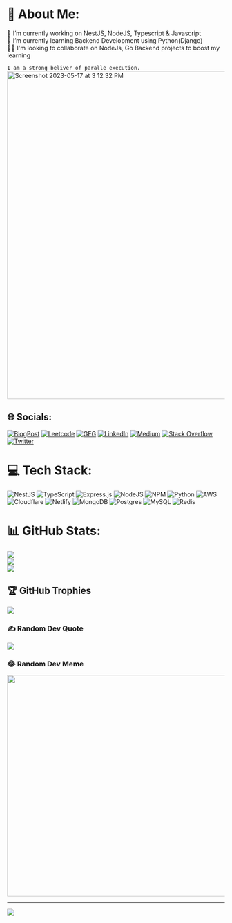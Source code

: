 # 💫 About Me:
🔭 I’m currently working on NestJS, NodeJS, Typescript & Javascript<br>🌱 I’m currently learning Backend Development using Python(Django)<br>👯‍♀️ I'm looking to collaborate on NodeJs, Go Backend projects to boost my learning

`I am a strong beliver of paralle execution.`
<img width="759" alt="Screenshot 2023-05-17 at 3 12 32 PM" src="https://github.com/satyajitnayk/satyajitnayk/assets/32722867/b54d0e3a-3ab4-4adb-96fc-d4b93d54b2d6">



## 🌐 Socials:
[![BlogPost](https://img.shields.io/badge/BlogPost-12100E?logo=leetcode&logoColor=white)](https://satyajitnayk.blogspot.com/) 
[![Leetcode](https://img.shields.io/badge/Leetcode-12100E?logo=leetcode&logoColor=white)](https://leetcode.com/satyajitnayk/) 
[![GFG](https://img.shields.io/badge/GFG-12100E?logo=geeksforgeeks&logoColor=white)](https://auth.geeksforgeeks.org/user/satyajitnayk/practice/) 
[![LinkedIn](https://img.shields.io/badge/LinkedIn-%230077B5.svg?logo=linkedin&logoColor=white)](https://linkedin.com/in/satyajitnayk) [![Medium](https://img.shields.io/badge/Medium-12100E?logo=medium&logoColor=white)](https://medium.com/@satyajitnayk) [![Stack Overflow](https://img.shields.io/badge/-Stackoverflow-FE7A16?logo=stack-overflow&logoColor=white)](https://stackoverflow.com/users/20283532) [![Twitter](https://img.shields.io/badge/Twitter-%231DA1F2.svg?logo=Twitter&logoColor=white)](https://twitter.com/satyajitnayk) 


# 💻 Tech Stack:
![NestJS](https://img.shields.io/badge/nestjs-%23000000.svg?style=for-the-badge&logo=nestjs&logoColor=red) ![TypeScript](https://img.shields.io/badge/typescript-%23007ACC.svg?style=for-the-badge&logo=typescript&logoColor=white) ![Express.js](https://img.shields.io/badge/express.js-%23404d59.svg?style=for-the-badge&logo=express&logoColor=%2361DAFB) ![NodeJS](https://img.shields.io/badge/node.js-6DA55F?style=for-the-badge&logo=node.js&logoColor=white) ![NPM](https://img.shields.io/badge/NPM-%23000000.svg?style=for-the-badge&logo=npm&logoColor=white) ![Python](https://img.shields.io/badge/python-3670A0?style=for-the-badge&logo=python&logoColor=ffdd54) ![AWS](https://img.shields.io/badge/AWS-%23FF9900.svg?style=for-the-badge&logo=amazon-aws&logoColor=white) ![Cloudflare](https://img.shields.io/badge/Cloudflare-F38020?style=for-the-badge&logo=Cloudflare&logoColor=white) ![Netlify](https://img.shields.io/badge/netlify-%23000000.svg?style=for-the-badge&logo=netlify&logoColor=#00C7B7) ![MongoDB](https://img.shields.io/badge/MongoDB-%234ea94b.svg?style=for-the-badge&logo=mongodb&logoColor=white) ![Postgres](https://img.shields.io/badge/postgres-%23316192.svg?style=for-the-badge&logo=postgresql&logoColor=white) ![MySQL](https://img.shields.io/badge/mysql-%2300f.svg?style=for-the-badge&logo=mysql&logoColor=white) ![Redis](https://img.shields.io/badge/redis-%23DD0031.svg?style=for-the-badge&logo=redis&logoColor=white)
# 📊 GitHub Stats:
![](https://github-readme-stats.vercel.app/api?username=satyajitnayk&theme=tokyonight&hide_border=false&include_all_commits=true&count_private=true)<br/>
![](https://github-readme-streak-stats.herokuapp.com/?user=satyajitnayk&theme=tokyonight&hide_border=false)<br/>
![](https://github-readme-stats.vercel.app/api/top-langs/?username=satyajitnayk&theme=tokyonight&hide_border=false&include_all_commits=true&count_private=true&layout=compact)

## 🏆 GitHub Trophies
![](https://github-profile-trophy.vercel.app/?username=satyajitnayk&theme=algolia&no-frame=false&no-bg=false&margin-w=4)

### ✍️ Random Dev Quote
![](https://quotes-github-readme.vercel.app/api?type=horizontal&theme=radical)

### 😂 Random Dev Meme
<img src="https://random-memer.herokuapp.com/" width="512px"/>

---
[![](https://visitcount.itsvg.in/api?id=satyajitnayk&icon=0&color=1)](https://visitcount.itsvg.in)

